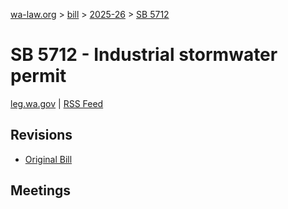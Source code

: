 [wa-law.org](/) > [bill](/bill/) > [2025-26](/bill/2025-26/) > [SB 5712](/bill/2025-26/sb/5712/)

# SB 5712 - Industrial stormwater permit
[leg.wa.gov](https://app.leg.wa.gov/billsummary?BillNumber=5712&Year=2025&Initiative=false) | [RSS Feed](./rss.xml)

## Revisions
* [Original Bill](1/)

## Meetings